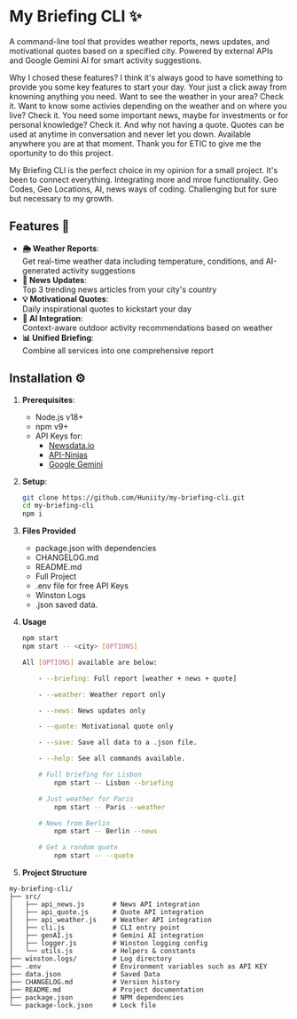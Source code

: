 

# My Briefing CLI ✨

A command-line tool that provides weather reports, news updates, and motivational quotes based on a specified city. Powered by external APIs and Google Gemini AI for smart activity suggestions.

Why I chosed these features? I think it's always good to have something to provide you some key features to start your day. Your just a click away from knowning anything you need. Want to see the weather in your area? Check it. Want to know some activies depending on the weather and on where you live? Check it. You need some important news, maybe for investments or for personal knowledge? Check it. And why not having a quote. Quotes can be used at anytime in conversation and never let you down. Available anywhere you are at that moment. Thank you for ETIC to give me the oportunity to do this project.

My Briefing CLI is the perfect choice in my opinion for a small project. It's been to connect everything. Integrating more and mroe functionality. Geo Codes, Geo Locations, AI, news ways of coding. Challenging but for sure but necessary to my growth.

## Features 🌟

- **🌦️ Weather Reports**:  
  Get real-time weather data including temperature, conditions, and AI-generated activity suggestions
- **📰 News Updates**:  
  Top 3 trending news articles from your city's country
- **💡 Motivational Quotes**:  
  Daily inspirational quotes to kickstart your day
- **🤖 AI Integration**:  
  Context-aware outdoor activity recommendations based on weather
- **📊 Unified Briefing**:  
  Combine all services into one comprehensive report

## Installation ⚙️

1. **Prerequisites**:
   - Node.js v18+
   - npm v9+
   - API Keys for:
     - [Newsdata.io](https://newsdata.io/)
     - [API-Ninjas](https://api-ninjas.com/)
     - [Google Gemini](https://ai.google.dev/)

2. **Setup**:
   ```bash
   git clone https://github.com/Huniity/my-briefing-cli.git
   cd my-briefing-cli
   npm i

3. **Files Provided**
    - package.json with dependencies
    - CHANGELOG.md
    - README.md
    - Full Project
    - .env file for free API Keys
    - Winston Logs
    - .json saved data.

4. **Usage**
    ```bash
    npm start 
    npm start -- <city> [OPTIONS]

    All [OPTIONS] available are below:

        - --briefing: Full report [weather + news + quote]

        - --weather: Weather report only

        - --news: News updates only

        - --quote: Motivational quote only

        - --save: Save all data to a .json file.

        - --help: See all commands available.

        # Full briefing for Lisbon
            npm start -- Lisbon --briefing

        # Just weather for Paris
            npm start -- Paris --weather

        # News from Berlin
            npm start -- Berlin --news

        # Get a random quote
            npm start -- --quote

5. **Project Structure**

```
my-briefing-cli/
├── src/
│   ├── api_news.js       # News API integration
│   ├── api_quote.js      # Quote API integration
│   ├── api_weather.js    # Weather API integration
│   ├── cli.js            # CLI entry point
│   ├── genAI.js          # Gemini AI integration
│   ├── logger.js         # Winston logging config
│   └── utils.js          # Helpers & constants
├── winston.logs/         # Log directory
├── .env                  # Environment variables such as API KEY
├── data.json             # Saved Data
├── CHANGELOG.md          # Version history
├── README.md             # Project documentation
├── package.json          # NPM dependencies
└── package-lock.json     # Lock file

```
